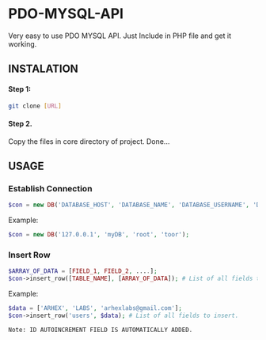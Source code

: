# PDO-MYSQL-API
Very easy to use PDO MYSQL API. Just Include in PHP file and get it working.

## INSTALATION 
#### Step 1:
```bash
git clone [URL]
```
#### Step 2.
Copy the files in core directory of project.
Done...

## USAGE
### Establish Connection
```php
$con = new DB('DATABASE_HOST', 'DATABASE_NAME', 'DATABASE_USERNAME', 'DATABASE_PASSWORD');
```
Example:
```php
$con = new DB('127.0.0.1', 'myDB', 'root', 'toor');
```
### Insert Row
```php
$ARRAY_OF_DATA = [FIELD_1, FIELD_2, ....];
$con->insert_row([TABLE_NAME], [ARRAY_OF_DATA]); # List of all fields to insert.
```
Example:
```php
$data = ['ARHEX', 'LABS', 'arhexlabs@gmail.com'];
$con->insert_row('users', $data); # List of all fields to insert.
```
````Note: ID AUTOINCREMENT FIELD IS AUTOMATICALLY ADDED.````
